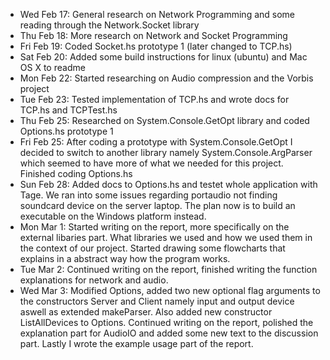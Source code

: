 * Wed Feb 17: General research on Network Programming and some reading through the Network.Socket library
* Thu Feb 18: More research on Network and Socket Programming
* Fri Feb 19: Coded Socket.hs prototype 1 (later changed to TCP.hs)
* Sat Feb 20: Added some build instructions for linux (ubuntu) and Mac OS X to readme
* Mon Feb 22: Started researching on Audio compression and the Vorbis project
* Tue Feb 23: Tested implementation of TCP.hs and wrote docs for TCP.hs and TCPTest.hs
* Thu Feb 25: Researched on System.Console.GetOpt library and coded Options.hs prototype 1
* Fri Feb 25: After coding a prototype with System.Console.GetOpt I decided to switch to another
library namely System.Console.ArgParser which seemed to have more of what we needed for this project. Finished coding Options.hs
* Sun Feb 28: Added docs to Options.hs and testet whole application with Tage. We ran into some issues regarding portaudio not finding
soundcard device on the server laptop. The plan now is to build an executable on the Windows platform instead.
* Mon Mar 1: Started writing on the report, more specifically on the external libaries part. What libraries we used and how we used them in the context of our project. Started drawing some flowcharts that explains in a abstract way how the program works.
* Tue Mar 2: Continued writing on the report, finished writing the function explanations for network and audio.
* Wed Mar 3: Modified Options, added two new optional flag arguments to the constructors Server and Client namely input and output device aswell as extended makeParser. Also added new constructor ListAllDevices to Options. Continued writing on the report, polished the explanation part for AudioIO and added some new text to the discussion part. Lastly I wrote the example usage part of the report.